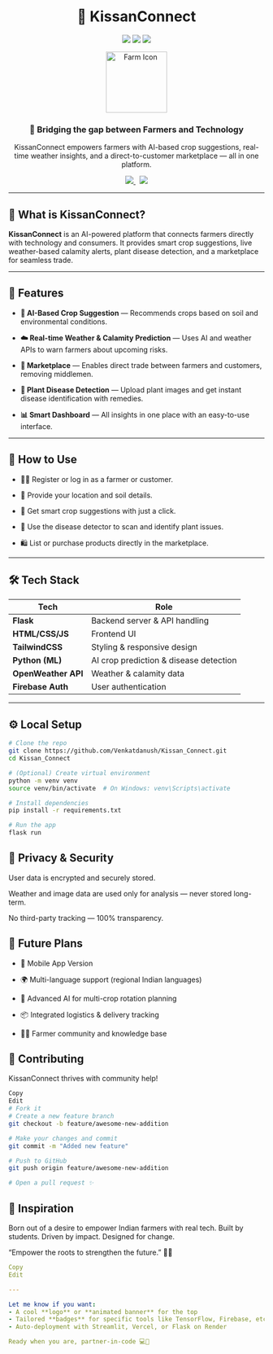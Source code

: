 <h1 align="center">🌾 KissanConnect</h1>
<p align="center"> 
  <img src="https://img.shields.io/badge/status-in%20development-yellow?style=flat-square" /> 
  <img src="https://img.shields.io/badge/Built%20With-dJango%20%26%20JavaScript-green?style=flat-square" /> 
  <img src="https://img.shields.io/badge/Powered%20By-AI%20%26%20Weather%20API-blue?style=flat-square" /> 
</p> 
<p align="center"> 
  <img src="https://cdn-icons-png.flaticon.com/512/2833/2833043.png" width="120" alt="Farm Icon" /> 
</p> 
<h3 align="center">🤝 Bridging the gap between Farmers and Technology</h3> 
<p align="center">
  KissanConnect empowers farmers with AI-based crop suggestions, real-time weather insights, and a direct-to-customer marketplace — all in one platform.
</p> 
<p align="center"> 
  <a href="https://kissanconnect.yourdomain.com" target="_blank"> <img src="https://img.shields.io/badge/Launch%20App-Click%20Here-critical?style=for-the-badge&logo=dJango" /> </a> &nbsp; 
  <a href="https://github.com/Venkatdanush/Kissan_Connect" target="_blank"> <img src="https://img.shields.io/badge/GitHub-Repo-333?style=for-the-badge&logo=github" /> </a> 
</p>

---

## 🌱 What is KissanConnect?
**KissanConnect** is an AI-powered platform that connects farmers directly with technology and consumers. It provides smart crop suggestions, live weather-based calamity alerts, plant disease detection, and a marketplace for seamless trade.

---

## 🚀 Features

- **🌾 AI-Based Crop Suggestion** — Recommends crops based on soil and environmental conditions.

- **☁️ Real-time Weather & Calamity Prediction** — Uses AI and weather APIs to warn farmers about upcoming risks.

- **🛒 Marketplace** — Enables direct trade between farmers and customers, removing middlemen.

- **🦠 Plant Disease Detection** — Upload plant images and get instant disease identification with remedies.

- **📊 Smart Dashboard** — All insights in one place with an easy-to-use interface.

---

## 🎯 How to Use

- 🧑‍🌾 Register or log in as a farmer or customer.

- 📍 Provide your location and soil details.

- 🌿 Get smart crop suggestions with just a click.

- 📸 Use the disease detector to scan and identify plant issues.

- 🛍️ List or purchase products directly in the marketplace.

---

## 🛠️ Tech Stack

| Tech           | Role                                 |
|----------------|--------------------------------------|
| **Flask**      | Backend server & API handling        |
| **HTML/CSS/JS**| Frontend UI                          |
| **TailwindCSS**| Styling & responsive design          |
| **Python (ML)**| AI crop prediction & disease detection |
| **OpenWeather API** | Weather & calamity data         |
| **Firebase Auth** | User authentication               |

---

## ⚙️ Local Setup

``` bash
# Clone the repo
git clone https://github.com/Venkatdanush/Kissan_Connect.git
cd Kissan_Connect

# (Optional) Create virtual environment
python -m venv venv
source venv/bin/activate  # On Windows: venv\Scripts\activate

# Install dependencies
pip install -r requirements.txt

# Run the app
flask run
```

## 🔐 Privacy & Security
User data is encrypted and securely stored.

Weather and image data are used only for analysis — never stored long-term.

No third-party tracking — 100% transparency.

## 🌟 Future Plans
- 📱 Mobile App Version

- 🌍 Multi-language support (regional Indian languages)

- 🧠 Advanced AI for multi-crop rotation planning

- 📦 Integrated logistics & delivery tracking

- 🧑‍💻 Farmer community and knowledge base

## 🤝 Contributing
KissanConnect thrives with community help!

```bash
Copy
Edit
# Fork it
# Create a new feature branch
git checkout -b feature/awesome-new-addition

# Make your changes and commit
git commit -m "Added new feature"

# Push to GitHub
git push origin feature/awesome-new-addition

# Open a pull request ✨
```
## 🧠 Inspiration
Born out of a desire to empower Indian farmers with real tech.
Built by students. Driven by impact. Designed for change.

“Empower the roots to strengthen the future.” 🌾🚀


``` yaml
Copy
Edit

---

Let me know if you want:
- A cool **logo** or **animated banner** for the top
- Tailored **badges** for specific tools like TensorFlow, Firebase, etc.
- Auto-deployment with Streamlit, Vercel, or Flask on Render

Ready when you are, partner-in-code 💻🌱

```
